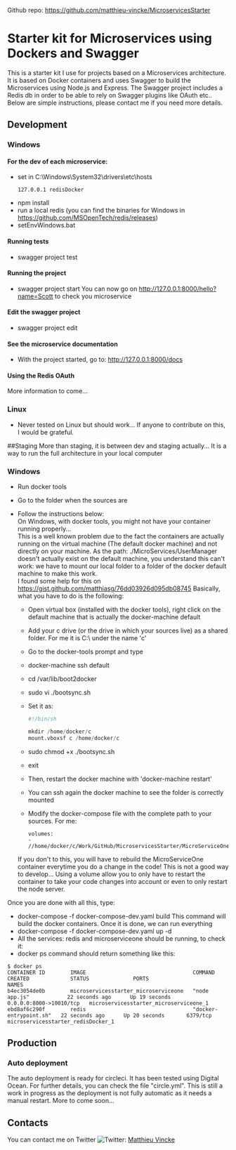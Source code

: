 Github repo: https://github.com/matthieu-vincke/MicroservicesStarter   

# Starter kit for Microservices using Dockers and Swagger

This is a starter kit I use for projects based on a Microservices architecture.
It is based on Docker containers and uses Swagger to build the Microservices using Node.js and Express.
The Swagger project includes a Redis db in order to be able to rely on Swagger plugins like OAuth etc..
Below are simple instructions, please contact me if you need more details.

## Development
### Windows
#### For the dev of each microservice:
- set in C:\Windows\System32\drivers\etc\hosts
  ```
  127.0.0.1 redisDocker
  ```
- npm install
- run a local redis (you can find the binaries for Windows in https://github.com/MSOpenTech/redis/releases)
- setEnvWindows.bat

#### Running tests
- swagger project test

#### Running the project
- swagger project start
You can now go on http://127.0.0.1:8000/hello?name=Scott to check you microservice

#### Edit the swagger project
- swagger project edit

#### See the microservice documentation
- With the project started, go to: http://127.0.0.1:8000/docs

#### Using the Redis OAuth
More information to come...

### Linux
- Never tested on Linux but should work... If anyone to contribute on this, I would be grateful.

##Staging
More than staging, it is between dev and staging actually... It is a way to run the full architecture in your local computer
### Windows
- Run docker tools
- Go to the folder when the sources are
- Follow the instructions below:   
On Windows, with docker tools, you might not have your container running properly...  
This is a well known problem due to the fact the containers are actually running on the virtual machine (The default docker machine) and not directly on your machine. As the path: ./MicroServices/UserManager doesn't actually exist on the default machine, you understand this can't work: we have to mount our local folder to a folder of the docker default machine to make this work.  
I found some help for this on https://gist.github.com/matthiasg/76dd03926d095db08745
Basically, what you have to do is the following:
  - Open virtual box (installed with the docker tools), right click on the default machine that is actually the docker-machine default
  - Add your c drive (or the drive in which your sources live) as a shared folder. For me it is C:\ under the name 'c'
  - Go to the docker-tools prompt and type
  - docker-machine ssh default
  - cd /var/lib/boot2docker
  - sudo vi ./bootsync.sh
  - Set it as:  

    ```python
    #!/bin/sh

    mkdir /home/docker/c
    mount.vboxsf c /home/docker/c   
    ```   

  - sudo chmod +x ./bootsync.sh
  - exit
  - Then, restart the docker machine with 'docker-machine restart'
  - You can ssh again the docker machine to see the folder is correctly mounted
  - Modify the docker-compose file with the complete path to your sources.
  For me:

    ```
    volumes:
    - //home/docker/c/Work/GitHub/MicroservicesStarter/MicroServiceOne:/usr/src/app
    ```

  If you don't to this, you will have to rebuild the MicroServiceOne container everytime you do a change in the code! This is not a good way to develop... Using a volume allow you to only have to restart the container to take your code changes into account or even to only restart the node server.  

Once you are done with all this, type:
- docker-compose -f docker-compose-dev.yaml build
This command will build the docker containers. Once it is done, we can run everything
- docker-compose -f docker-compose-dev.yaml up -d
- All the services: redis and microserviceone should be running, to check it:
- docker ps command should return something like this:

```
$ docker ps
CONTAINER ID        IMAGE                                  COMMAND                  CREATED             STATUS              PORTS                     NAMES
b4ec3054de0b        microservicesstarter_microserviceone   "node app.js"            22 seconds ago      Up 19 seconds       0.0.0.0:8000->10010/tcp   microservicesstarter_microserviceone_1
ebd8af6c290f        redis                                  "docker-entrypoint.sh"   22 seconds ago      Up 20 seconds       6379/tcp                  microservicesstarter_redisDocker_1
```

## Production
### Auto deployment
The auto deployment is ready for circleci. It has been tested using Digital Ocean.
For further details, you can check the file "circle.yml".
This is still a work in progress as the deployment is not fully automatic as it needs a manual restart.
More to come soon...

## Contacts
You can contact me on Twitter ![Twitter](https://dl.dropboxusercontent.com/u/52579856/OpenYeller/Img/TwitterBird-40x40.png): [Matthieu Vincke](https://twitter.com/MatthieuVincke)

